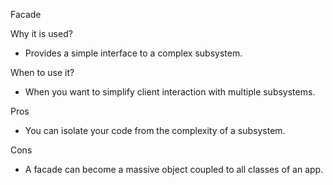 Facade

Why it is used?
- Provides a simple interface to a complex subsystem.

When to use it?
- When you want to simplify client interaction with multiple subsystems.

Pros
- You can isolate your code from the complexity of a subsystem.

Cons
- A facade can become a massive object coupled to all classes of an app.
